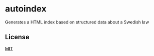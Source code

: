 # autoindex

Generates a HTML index based on structured data about a Swedish law

## License

[MIT](https://codeberg.org/lagstiftning/autoindex/src/branch/main/license)
